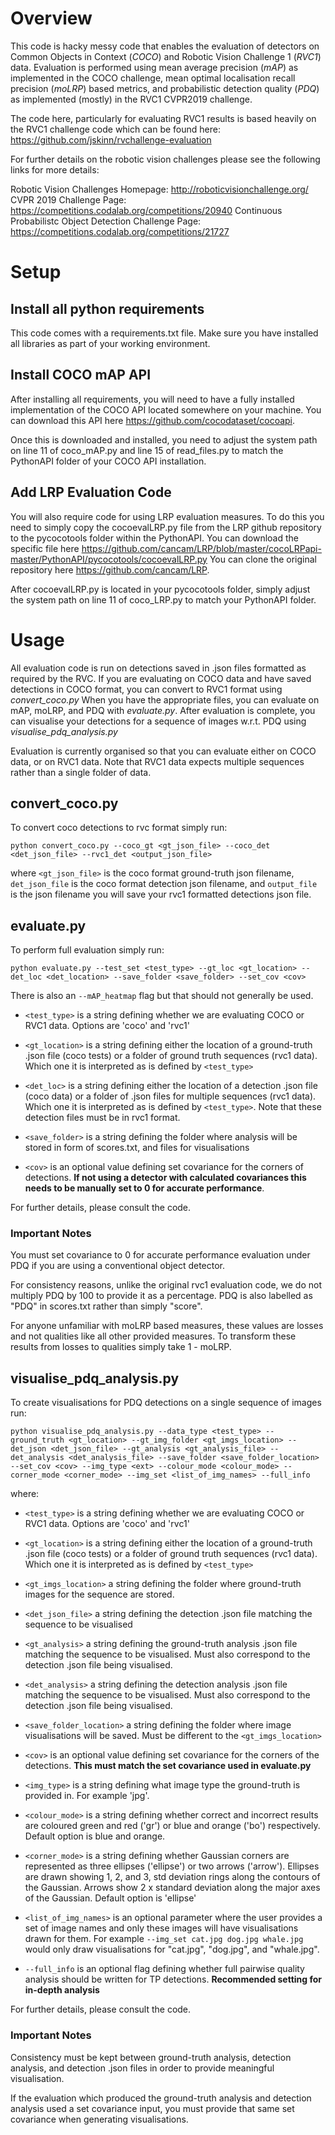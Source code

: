Overview
========
This code is hacky messy code that enables the evaluation of detectors on Common Objects in Context (*COCO*) and 
Robotic Vision Challenge 1 (*RVC1*) data. Evaluation is performed using mean average precision (*mAP*) as implemented in
the COCO challenge, mean optimal localisation recall precision (*moLRP*) based metrics, 
and probabilistic detection quality (*PDQ*) as implemented (mostly) in the RVC1 CVPR2019 challenge.

The code here, particularly for evaluating RVC1 results is based heavily on the RVC1 challenge code which can be found 
here: https://github.com/jskinn/rvchallenge-evaluation

For further details on the robotic vision challenges please see the following links for more details:

Robotic Vision Challenges Homepage: http://roboticvisionchallenge.org/ 
CVPR 2019 Challenge Page: https://competitions.codalab.org/competitions/20940
Continuous Probabilistc Object Detection Challenge Page: https://competitions.codalab.org/competitions/21727

Setup
=====

Install all python requirements
------------------------
This code comes with a requirements.txt file.
Make sure you have installed all libraries as part of your working environment.

Install COCO mAP API
--------------------
After installing all requirements, you will need to have a fully installed implementation of the COCO API located
somewhere on your machine.
You can download this API here https://github.com/cocodataset/cocoapi.

Once this is downloaded and installed, you need to adjust the system path on line 11 of coco_mAP.py and line 15 of 
read_files.py to match the PythonAPI folder of your COCO API installation.

Add LRP Evaluation Code
-----------------------
You will also require code for using LRP evaluation measures.
To do this you need to simply copy the cocoevalLRP.py file from the LRP github repository to the pycocotools folder within the PythonAPI.
You can download the specific file here https://github.com/cancam/LRP/blob/master/cocoLRPapi-master/PythonAPI/pycocotools/cocoevalLRP.py
You can clone the original repository here https://github.com/cancam/LRP.

After cocoevalLRP.py is located in your pycocotools folder, simply adjust the system path on line 11 of coco_LRP.py to match your PythonAPI folder.

Usage
=====
All evaluation code is run on detections saved in .json files formatted as required by the RVC.
If you are evaluating on COCO data and have saved detections in COCO format, you can convert to RVC1 format using 
*convert_coco.py*
When you have the appropriate files, you can evaluate on mAP, moLRP, and PDQ with *evaluate.py*.
After evaluation is complete, you can visualise your detections for a sequence of images w.r.t. PDQ using 
*visualise_pdq_analysis.py*

Evaluation is currently organised so that you can evaluate either on COCO data, or on RVC1 data. Note that RVC1 data
expects multiple sequences rather than a single folder of data.

convert_coco.py
---------------
 To convert coco detections to rvc format simply run:
 
 `python convert_coco.py --coco_gt <gt_json_file> --coco_det <det_json_file> --rvc1_det <output_json_file>`
 
 where `<gt_json_file>` is the coco format ground-truth json filename, `det_json_file` is the coco format detection 
 json filename, and `output_file` is the json filename you will save your rvc1 formatted detections json file.
 
evaluate.py
-----------
 To perform full evaluation simply run:
 
 `python evaluate.py --test_set <test_type> --gt_loc <gt_location> --det_loc <det_location> --save_folder <save_folder> --set_cov <cov>`
 
 There is also an `--mAP_heatmap` flag but that should not generally be used.
 
 - `<test_type>` is a string defining whether we are evaluating COCO or RVC1 data. Options are 'coco' and 'rvc1'

 - `<gt_location>` is a string defining either the location of a ground-truth .json file (coco tests) or a folder of
 ground truth sequences (rvc1 data). Which one it is interpreted as is defined by `<test_type>`
 
 - `<det_loc>` is a string defining either the location of a detection .json file (coco data) or a folder of .json files for 
 multiple sequences (rvc1 data). Which one it is interpreted as is defined by `<test_type>`.
 Note that these detection files must be in rvc1 format.
 
 - `<save_folder>` is a string defining the folder where analysis will be stored in form of scores.txt, and files for visualisations
 - `<cov>` is an optional value defining set covariance for the corners of detections. **If not using a detector with  calculated
 covariances this needs to be manually set to 0 for accurate performance**.
 
 For further details, please consult the code.
 
 ### Important Notes
 You must set covariance to 0 for accurate performance evaluation under PDQ if you are using a conventional object detector.
 
 For consistency reasons, unlike the original rvc1 evaluation code, we do not multiply PDQ by 100 to provide it as a percentage.
 PDQ is also labelled as "PDQ" in scores.txt rather than simply "score".
 
 For anyone unfamiliar with moLRP based measures, these values are losses and not qualities like all other provided measures.
 To transform these results from losses to qualities simply take 1 - moLRP.
 
visualise_pdq_analysis.py
-------------------------
 To create visualisations for PDQ detections on a single sequence of images run:
 
 `python visualise_pdq_analysis.py --data_type <test_type> --ground_truth <gt_location> --gt_img_folder <gt_imgs_location> --det_json <det_json_file> --gt_analysis <gt_analysis_file> --det_analysis <det_analysis_file> --save_folder <save_folder_location> --set_cov <cov> --img_type <ext> --colour_mode <colour_mode> --corner_mode <corner_mode> --img_set <list_of_img_names> --full_info`
  
 where:
 
 - `<test_type>` is a string defining whether we are evaluating COCO or RVC1 data. Options are 'coco' and 'rvc1'
 
 - `<gt_location>` is a string defining either the location of a ground-truth .json file (coco tests) or a folder of
 ground truth sequences (rvc1 data). Which one it is interpreted as is defined by `<test_type>`
 
 - `<gt_imgs_location>` a string defining the folder where ground-truth images for the sequence are stored.
 
 - `<det_json_file>` a string defining the detection .json file matching the sequence to be visualised
 
 - `<gt_analysis>` a string defining the ground-truth analysis .json file matching the sequence to be visualised.
 Must also correspond to the detection .json file being visualised.
 
 - `<det_analysis>` a string defining the detection analysis .json file matching the sequence to be visualised. 
 Must also correspond to the detection .json file being visualised.
 
 - `<save_folder_location>` a string defining the folder where image visualisations will be saved. Must be different to the `<gt_imgs_location>`
 
 - `<cov>` is an optional value defining set covariance for the corners of the detections. **This must match the set covariance used in evaluate.py**
 
 - `<img_type>` is a string defining what image type the ground-truth is provided in. For example 'jpg'.
 
 - `<colour_mode>` is a string defining whether correct and incorrect results are coloured green and red ('gr') or blue and orange ('bo') respectively.
 Default option is blue and orange.
 
 - `<corner_mode>` is a string defining whether Gaussian corners are represented as three ellipses ('ellipse') or two arrows ('arrow').
 Ellipses are drawn showing 1, 2, and 3, std deviation rings along the contours of the Gaussian. 
 Arrows show 2 x standard deviation along the major axes of the Gaussian.
 Default option is 'ellipse'
 
 - `<list_of_img_names>` is an optional parameter where the user provides a set of image names and only these images will have visualisations drawn for them.
 For example `--img_set cat.jpg dog.jpg whale.jpg` would only draw visualisations for "cat.jpg", "dog.jpg", and "whale.jpg".
 
 - `--full_info` is an optional flag defining whether full pairwise quality analysis should be written for TP detections. **Recommended setting for in-depth analysis**
 
 For further details, please consult the code. 
 
 ### Important Notes
 Consistency must be kept between ground-truth analysis, detection analysis, and detection .json files in order to provide meaningful visualisation.
 
 If the evaluation which produced the ground-truth analysis and detection analysis used a set covariance input, you must 
 provide that same set covariance when generating visualisations.